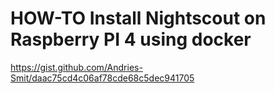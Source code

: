 # HOW-TO Install Nightscout on Raspberry PI 4 using docker

https://gist.github.com/Andries-Smit/daac75cd4c06af78cde68c5dec941705
